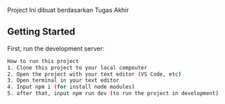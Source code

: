 Project Ini dibuat berdasarkan Tugas Akhir

## Getting Started

First, run the development server:

```bash
How to run this project
1. Clone this project to your local compouter
2. Open the project with your text editor (VS Code, etc)
3. Open terminal in your text editor
4. Input npm i (for install node modules)
5. after that, input npm run dev (to run the project in development)
```
